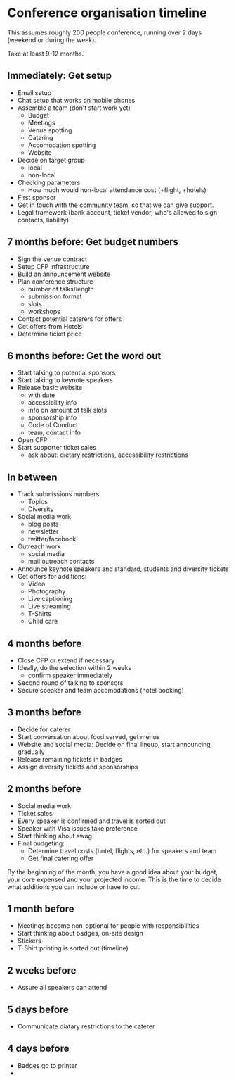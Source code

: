 # Conference organisation timeline

This assumes roughly 200 people conference, running over 2 days (weekend or during the week).

Take at least 9-12 months.

## Immediately: Get setup

* Email setup
* Chat setup that works on mobile phones
* Assemble a team (don't start work yet)
  - Budget
  - Meetings
  - Venue spotting
  - Catering
  - Accomodation spotting
  - Website
* Decide on target group
  - local
  - non-local
* Checking parameters
  - How much would non-local attendance cost (+flight, +hotels)
* First sponsor
* Get in touch with the [community team](mailto:community@rust-lang.org), so that we can give support.
* Legal framework (bank account, ticket vendor, who's allowed to sign contacts, liability)

## 7 months before: Get budget numbers

* Sign the venue contract
* Setup CFP infrastructure
* Build an announcement website
* Plan conference structure
  - number of talks/length
  - submission format
  - slots
  - workshops
* Contact potential caterers for offers
* Get offers from Hotels
* Determine ticket price

## 6 months before: Get the word out

* Start talking to potential sponsors
* Start talking to keynote speakers
* Release basic website
  - with date
  - accessibility info
  - info on amount of talk slots
  - sponsorship info
  - Code of Conduct
  - team, contact info
* Open CFP
* Start supporter ticket sales
  - ask about: dietary restrictions, accessibility restrictions

## In between

* Track submissions numbers
  - Topics
  - Diversity
* Social media work
  - blog posts
  - newsletter
  - twitter/facebook
* Outreach work
  - social media
  - mail outreach contacts
* Announce keynote speakers and standard, students and diversity tickets
* Get offers for additions:
  - Video
  - Photography
  - Live captioning
  - Live streaming
  - T-Shirts
  - Child care

## 4 months before

* Close CFP or extend if necessary
* Ideally, do the selection within 2 weeks
  - confirm speaker immediately
* Second round of talking to sponsors
* Secure speaker and team accomodations (hotel booking)

## 3 months before

* Decide for caterer
* Start conversation about food served, get menus
* Website and social media: Decide on final lineup, start announcing gradually
* Release remaining tickets in badges
* Assign diversity tickets and sponsorships

## 2 months before

* Social media work
* Ticket sales
* Every speaker is confirmed and travel is sorted out
* Speaker with Visa issues take preference
* Start thinking about swag
* Final budgeting:
  - Determine travel costs (hotel, flights, etc.) for speakers and team
  - Get final catering offer

By the beginning of the month, you have a good idea about your budget, your core
expensed and your projected income. This is the time to decide what additions
you can include or have to cut.

## 1 month before

* Meetings become non-optional for people with responsibilities
* Start thinking about badges, on-site design
* Stickers
* T-Shirt printing is sorted out (timeline)

## 2 weeks before

* Assure all speakers can attend

## 5 days before

* Communicate diatary restrictions to the caterer

## 4 days before

* Badges go to printer
*
